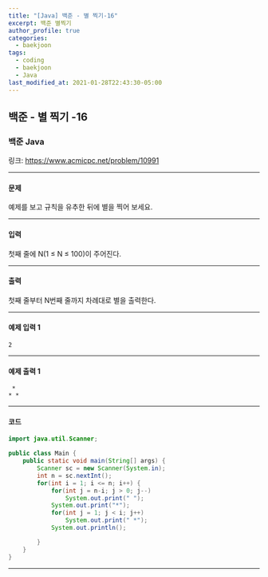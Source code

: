 ```yaml
---
title: "[Java] 백준 - 별 찍기-16"
excerpt: 백준 별찍기
author_profile: true
categories: 
  - baekjoon
tags:
  - coding
  - baekjoon
  - Java
last_modified_at: 2021-01-28T22:43:30-05:00
---
```




## 백준 - 별 찍기 -16



### 백준 Java

링크: <https://www.acmicpc.net/problem/10991>

***

#### 문제

예제를 보고 규칙을 유추한 뒤에 별을 찍어 보세요.

***

#### 입력

첫째 줄에 N(1 ≤ N ≤ 100)이 주어진다.

***

#### 출력

첫째 줄부터 N번째 줄까지 차례대로 별을 출력한다.

****

#### 예제 입력 1

```
2
```

***

#### 예제 출력 1

```
 *
* *
```

***

#### 코드

```java
import java.util.Scanner;

public class Main {
    public static void main(String[] args) {
        Scanner sc = new Scanner(System.in);
        int n = sc.nextInt();
        for(int i = 1; i <= n; i++) {
            for(int j = n-i; j > 0; j--)
                System.out.print(" ");
            System.out.print("*");
            for(int j = 1; j < i; j++)
                System.out.print(" *");
            System.out.println();

        }
    }
}
```

***

